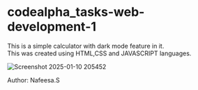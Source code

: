 # codealpha_tasks-web-development-1
This is a simple calculator with dark mode feature in it.<br>
This was created using HTML,CSS and JAVASCRIPT languages.<br>

![Screenshot 2025-01-10 205452](https://github.com/user-attachments/assets/d4e2a556-be84-4a5d-800c-1f3fb0a1fca1)<br>



Author: Nafeesa.S
